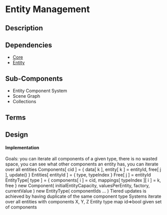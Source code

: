 # Entity Management

## Description

## Dependencies

- [Core](Core.md)
- [Entity](Entity.md)

## Sub-Components

- Entity Component System
- Scene Graph
- Collections

## Terms

## Design





#### Implementation
Goals: you can iterate all components of a given type, there is no wasted space, you can see what other components an entity has, you can iterate over all entities
Components[ cid ] = { data[ k ], entity[ k ] = entityId, free[ j ], update() }
Entities[ entityId ] = { type, typeIndex }
Free[ j ] = entityId
EntityType[ type ] = { components[ i ] = cid, mappings[ typeIndex ][ i ] = k, free }
new Component( initialEntityCapacity, valuesPerEntity, factory, currentValue )
new EntityType( componentIds … )
Tiered updates is achieved by having duplicate of the same component type
Systems iterate over all entities with components X, Y, Z
Entity type map id=>bool given set of components
